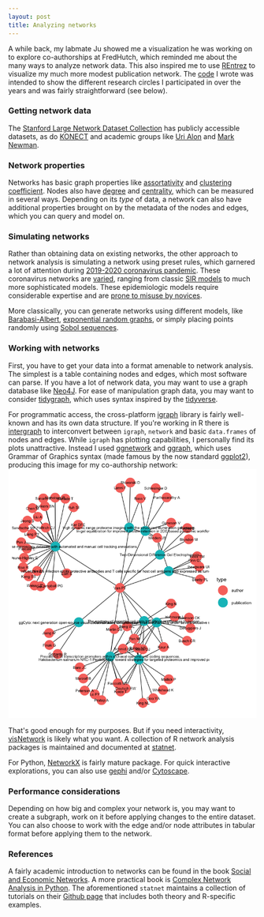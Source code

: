 ```yaml
---
layout: post
title: Analyzing networks
---
```


A while back, my labmate Ju showed me a visualization he was working on to explore co-authorships at FredHutch, which reminded me about the many ways to analyze network data. This also inspired me to use [REntrez](https://cran.r-project.org/web/packages/rentrez/index.html) to visualize my much more modest publication network. The [code](https://github.com/ptvan/R-snippets/blob/master/coauthor_network.R) I wrote was intended to show the different research circles I participated in over the years and was fairly straightforward (see below).

### Getting network data

The [Stanford Large Network Dataset Collection](https://snap.stanford.edu/data/) has publicly accessible datasets, as do [KONECT](http://konect.uni-koblenz.de/networks/) and academic groups like [Uri Alon](http://www.weizmann.ac.il/mcb/UriAlon/download/collection-complex-networks) and [Mark Newman](http://www-personal.umich.edu/~mejn/netdata/).

### Network properties

Networks has basic graph properties like [assortativity](https://en.wikipedia.org/wiki/Assortativity) and [clustering coefficient](https://en.wikipedia.org/wiki/Clustering_coefficient). Nodes also have [degree](https://en.wikipedia.org/wiki/Degree_(graph_theory)) and [centrality](https://en.wikipedia.org/wiki/Centrality), which can be measured in several ways. Depending on its _type_ of data, a network can also have additional properties brought on by the metadata of the nodes and edges, which you can query and model on.

### Simulating networks

Rather than obtaining data on existing networks, the other approach to network analysis is simulating a network using preset rules, which garnered a lot of attention during [2019-2020 coronavirus pandemic](https://en.wikipedia.org/wiki/2019%E2%80%9320_coronavirus_pandemic). These coronavirus networks are [varied](https://timmermanreport.com/2020/04/covid-19-models-what-makes-them-tick/), ranging from classic [SIR models](https://en.wikipedia.org/wiki/Compartmental_models_in_epidemiology) to much more sophisticated models. These epidemiologic models require considerable expertise and are [prone to misuse by novices](https://www.tableau.com/about/blog/2020/4/you-are-almost-definitely-not-qualified-make-predictions-about-covid-19).

More classically, you can generate networks using different models, like [Barabasi-Albert](https://en.wikipedia.org/wiki/Barab%C3%A1si%E2%80%93Albert_model), [exponential random graphs](https://en.wikipedia.org/wiki/Exponential_random_graph_models), or simply placing points randomly using [Sobol sequences](https://cran.r-project.org/web/packages/SobolSequence/vignettes/sobolsequence.html).

### Working with networks

First, you have to get your data into a format amenable to network analysis. The simplest is a table containing nodes and edges, which most software can parse. If you have a lot of network data, you may want to use a graph database like [Neo4J](https://neo4j.com/). For ease of manipulation graph data, you may want to consider [tidygraph](https://github.com/thomasp85/tidygraph), which uses syntax inspired by the [tidyverse](https://www.tidyverse.org/).

For programmatic access, the cross-platform [igraph](https://igraph.org/r/) library is fairly well-known and has its own data structure. If you're working in R there is [intergraph](https://cran.r-project.org/web/packages/intergraph/) to interconvert between `igraph`, `network` and basic `data.frames` of nodes and edges. While `igraph` has plotting capabilities, I personally find its plots unattractive. Instead I used [ggnetwork](https://briatte.github.io/ggnetwork/) and [ggraph](https://github.com/thomasp85/ggraph), which uses Grammar of Graphics syntax (made famous by the now standard [ggplot2](https://ggplot2.tidyverse.org/)), producing this image for my co-authorship network:
![coauthor-network](/images/coauthor-network.png "coauthor-network.png")

That's good enough for my purposes. But if you need interactivity, [visNetwork](https://datastorm-open.github.io/visNetwork/) is likely what you want. A collection of R network analysis packages is maintained and documented at [statnet](https://statnet.org).

For Python, [NetworkX](https://networkx.github.io/) is fairly mature package. For quick interactive explorations, you can also use [gephi](https://gephi.org/) and/or [Cytoscape](https://cytoscape.org/).

### Performance considerations

Depending on how big and complex your network is, you may want to create a subgraph, work on it before applying changes to the entire dataset. You can also choose to work with the edge and/or node attributes in tabular format before applying them to the network.

### References

A fairly academic introduction to networks can be found in the book [Social and Economic Networks](https://web.stanford.edu/~jacksonm/books.html#book). A more practical book is [Complex Network Analysis in Python](http://www.networksciencelab.com/). The aforementioned `statnet` maintains a collection of tutorials on their [Github page](https://github.com/statnet/Workshops/wiki) that includes both theory and R-specific examples.
